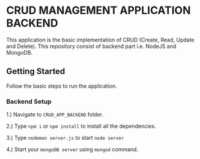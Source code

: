 # CRUD MANAGEMENT APPLICATION BACKEND

This application is the basic implementation of CRUD (Create, Read, Update and Delete). This repository consist of backend part i.e. NodeJS and MongoDB.

## Getting Started

Follow the basic steps to run the application.

### Backend Setup

1.) Navigate to `CRUD_APP_BACKEND` folder.

2.) Type `npm i` or `npm install` to install all the dependencies.

3.) Type `nodemon server.js` to start `node server`

4.) Start your `mongoDB server` using `mongod` command.
